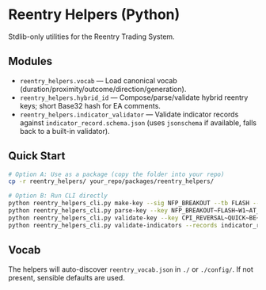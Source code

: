 # Reentry Helpers (Python)

Stdlib-only utilities for the Reentry Trading System.

## Modules

- `reentry_helpers.vocab` — Load canonical vocab (duration/proximity/outcome/direction/generation).
- `reentry_helpers.hybrid_id` — Compose/parse/validate hybrid reentry keys; short Base32 hash for EA comments.
- `reentry_helpers.indicator_validator` — Validate indicator records against `indicator_record.schema.json` (uses `jsonschema` if available, falls back to a built-in validator).

## Quick Start

```bash
# Option A: Use as a package (copy the folder into your repo)
cp -r reentry_helpers/ your_repo/packages/reentry_helpers/

# Option B: Run CLI directly
python reentry_helpers_cli.py make-key --sig NFP_BREAKOUT --tb FLASH --ob W1 --pb AT_EVENT --gen 1 --comment-prefix RNT
python reentry_helpers_cli.py parse-key --key NFP_BREAKOUT~FLASH~W1~AT_EVENT~1
python reentry_helpers_cli.py validate-key --key CPI_REVERSAL~QUICK~BE~POST_30M~2
python reentry_helpers_cli.py validate-indicators --records indicator_records.json --schema indicator_record.schema.json
```

## Vocab

The helpers will auto-discover `reentry_vocab.json` in `./` or `./config/`. If not present, sensible defaults are used.
